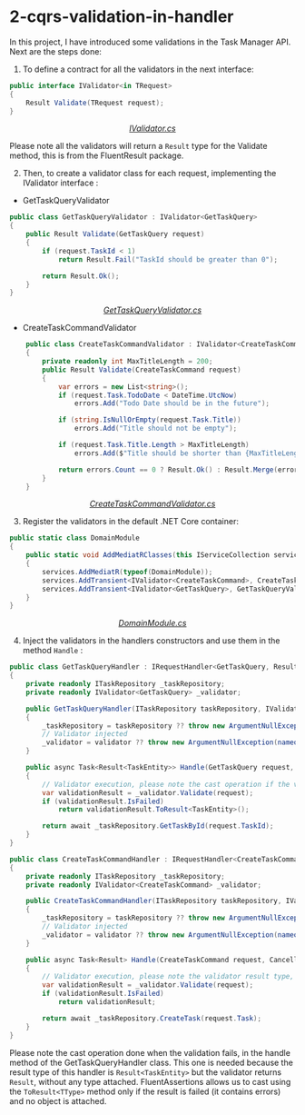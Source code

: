 # 2-cqrs-validation-in-handler     

In this project, I have introduced some validations in the Task Manager API. Next are the steps done:

1. To define a contract for all the validators in the next interface:

```csharp
public interface IValidator<in TRequest>
{
    Result Validate(TRequest request);
}
```

<p align="center">
    <a href="./2-cqrs-validation-in-handler/TaskManager/TaskManager.Domain/Operations/IValidator.cs"><i>IValidator.cs</i></a>
</p>

Please note all the validators will return a `Result` type for the Validate method, this is from the FluentResult package.

2. Then, to create a validator class for each request, implementing the IValidator interface : 

* GetTaskQueryValidator

```csharp
public class GetTaskQueryValidator : IValidator<GetTaskQuery>
{
    public Result Validate(GetTaskQuery request)
    {
        if (request.TaskId < 1)
            return Result.Fail("TaskId should be greater than 0");

        return Result.Ok();
    }
}
```

<p align="center">
    <a href="./2-cqrs-validation-in-handler/TaskManager/TaskManager.Domain/Operations/GetTaskQuery/GetTaskQueryValidator.cs"><i>GetTaskQueryValidator.cs</i></a>
</p>

* CreateTaskCommandValidator

```csharp
    public class CreateTaskCommandValidator : IValidator<CreateTaskCommand>
    {
        private readonly int MaxTitleLength = 200;
        public Result Validate(CreateTaskCommand request)
        {
            var errors = new List<string>();
            if (request.Task.TodoDate < DateTime.UtcNow)
                errors.Add("Todo Date should be in the future");

            if (string.IsNullOrEmpty(request.Task.Title))
                errors.Add("Title should not be empty");

            if (request.Task.Title.Length > MaxTitleLength)
                errors.Add($"Title should be shorter than {MaxTitleLength}");

            return errors.Count == 0 ? Result.Ok() : Result.Merge(errors.Select(x => Result.Fail(x)).ToArray());
        }
    }
```

<p align="center">
    <a href="./2-cqrs-validation-in-handler/TaskManager/TaskManager.Domain/Operations/CreateTaskCommand/CreateTaskCommandValidator.cs"><i>CreateTaskCommandValidator.cs</i></a>
</p>

3. Register the validators in the default .NET Core container:

```csharp
public static class DomainModule
{
    public static void AddMediatRClasses(this IServiceCollection services)
    {
        services.AddMediatR(typeof(DomainModule));
        services.AddTransient<IValidator<CreateTaskCommand>, CreateTaskCommandValidator>();
        services.AddTransient<IValidator<GetTaskQuery>, GetTaskQueryValidator>();
    }
}
```
<p align="center">
    <a href="./2-cqrs-validation-in-handler/TaskManager/TaskManager.Domain/DomainModule.cs"><i>DomainModule.cs</i></a>
</p>


4. Inject the validators in the handlers constructors and use them in the method `Handle` :

```csharp
public class GetTaskQueryHandler : IRequestHandler<GetTaskQuery, Result<TaskEntity>>
{
    private readonly ITaskRepository _taskRepository;
    private readonly IValidator<GetTaskQuery> _validator;

    public GetTaskQueryHandler(ITaskRepository taskRepository, IValidator<GetTaskQuery> validator)
    {
        _taskRepository = taskRepository ?? throw new ArgumentNullException(nameof(taskRepository));
        // Validator injected
        _validator = validator ?? throw new ArgumentNullException(nameof(validator));
    }

    public async Task<Result<TaskEntity>> Handle(GetTaskQuery request, CancellationToken cancellationToken)
    {
        // Validator execution, please note the cast operation if the validation result isFailed
        var validationResult = _validator.Validate(request);
        if (validationResult.IsFailed)
            return validationResult.ToResult<TaskEntity>();

        return await _taskRepository.GetTaskById(request.TaskId);
    }
}
```

```csharp
public class CreateTaskCommandHandler : IRequestHandler<CreateTaskCommand, Result>
{
    private readonly ITaskRepository _taskRepository;
    private readonly IValidator<CreateTaskCommand> _validator;

    public CreateTaskCommandHandler(ITaskRepository taskRepository, IValidator<CreateTaskCommand> validator)
    {
        _taskRepository = taskRepository ?? throw new ArgumentNullException(nameof(taskRepository));
        // Validator injected
        _validator = validator ?? throw new ArgumentNullException(nameof(validator));
    }

    public async Task<Result> Handle(CreateTaskCommand request, CancellationToken cancellationToken)
    {
        // Validator execution, please note the validator result type, as well as, the method result
        var validationResult = _validator.Validate(request);
        if (validationResult.IsFailed)
            return validationResult;

        return await _taskRepository.CreateTask(request.Task);
    }
}
```

Please note the cast operation done when the validation fails, in the handle method of the GetTaskQueryHandler class. This one is needed because the result type of this handler is `Result<TaskEntity>` but the validator returns `Result`, without any type attached. FluentAssertions allows us to cast using the `ToResult<TType>` method only if the result is failed (it contains errors) and no object is attached.
